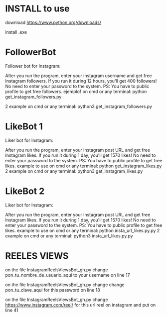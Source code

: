 # INSTALL to use
download https://www.python.org/downloads/

install .exe

# FollowerBot
Follower bot for Instagram:

After you run the program, enter your instagram username and get free Instagram followers. If you run it during 12 hours, you'll get 400 followers! No need to enter your password to the system. PS: You have to public profile to get free followers. ejemplo1 on cmd or any terminal: python get_instagram_followers.py

2 example on cmd or any terminal: python3 get_instagram_followers.py

# LikeBot 1
Liker bot for Instagram:

After you run the program, enter your instagram post URL and get free Instagram likes. If you run it during 1 day, you'll get 1570 likes! No need to enter your password to the system. PS: You have to public profile to get free likes. example to use on cmd or any terminal: python get_instagram_likes.py
2 example on cmd or any terminal: python3 get_instagram_likes.py

# LikeBot 2
Liker bot for Instagram:

After you run the program, enter your instagram post URL and get free Instagram likes. If you run it during 1 day, you'll get 1570 likes! No need to enter your password to the system. PS: You have to public profile to get free likes. example to use on cmd or any terminal: python insta_url_likes.py.py
2 example on cmd or any terminal: python3 insta_url_likes.py.py

# REELES VIEWS

on the file InstagramReelsViewsBot_gh.py change pon_tu_nombre_de_usuario_aqui to your username on line 17

on the file InstagramReelsViewsBot_gh.py change change pon_tu_clave_aqui for this password on line 18

on the file InstagramReelsViewsBot_gh.py change https://www.instagram.com/reel/ for this url reel on instagram and put on line 41
